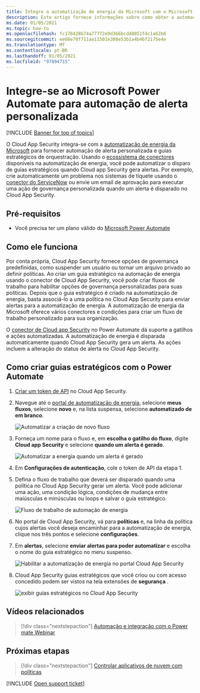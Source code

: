 ```yaml
---
title: Integre a automatização de energia da Microsoft com o Microsoft Cloud App Security para obter automação de alerta personalizada
description: Este artigo fornece informações sobre como obter a automação de alertas personalizada integrando a automatização de energia da Microsoft com o Cloud App Security.
ms.date: 01/05/2021
ms.topic: how-to
ms.openlocfilehash: fc178428b74a77772e9d366bcdd8051fdc1a62b6
ms.sourcegitcommit: ee66e70f711aa11501e308e53b1a4b46f2175e4e
ms.translationtype: MT
ms.contentlocale: pt-BR
ms.lasthandoff: 01/05/2021
ms.locfileid: "97894715"
---
```

# <a name="integrate-with-microsoft-power-automate-for-custom-alert-automation"></a>Integre-se ao Microsoft Power Automate para automação de alerta personalizada

[!INCLUDE [Banner for top of topics](includes/banner.md)]

O Cloud App Security integra-se com a [automatização de energia da Microsoft](/flow/getting-started) para fornecer automação de alerta personalizada e guias estratégicos de orquestração. Usando o [ecossistema de conectores](/connectors/) disponíveis na automatização de energia, você pode automatizar o disparo de guias estratégicos quando Cloud app Security gera alertas. Por exemplo, crie automaticamente um problema nos sistemas de tíquete usando o [conector do ServiceNow](/connectors/service-now/) ou envie um email de aprovação para executar uma ação de governança personalizada quando um alerta é disparado no Cloud App Security.

## <a name="prerequisites"></a>Pré-requisitos

- Você precisa ter um plano válido do [Microsoft Power Automate](https://flow.microsoft.com/pricing)

## <a name="how-it-works"></a>Como ele funciona

Por conta própria, Cloud App Security fornece opções de governança predefinidas, como suspender um usuário ou tornar um arquivo privado ao definir políticas. Ao criar um guia estratégico na automação de energia usando o conector de Cloud App Security, você pode criar fluxos de trabalho para habilitar opções de governança personalizadas para suas políticas. Depois que o guia estratégico é criado na automatização de energia, basta associá-lo a uma política no Cloud App Security para enviar alertas para a automatização de energia. A automatização de energia da Microsoft oferece vários conectores e condições para criar um fluxo de trabalho personalizado para sua organização.

O [conector de Cloud app Security](/connectors/cloudappsecurity/) no Power Automate dá suporte a gatilhos e ações automatizadas. A automatização de energia é disparada automaticamente quando Cloud App Security gera um alerta. As ações incluem a alteração do status de alerta no Cloud App Security.

## <a name="how-to-create-playbooks-with-power-automate"></a>Como criar guias estratégicos com o Power Automate

1. [Criar um token de API](api-tokens.md) no Cloud App Security.

2. Navegue até o [portal de automatização de energia](https://flow.microsoft.com), selecione **meus fluxos**, selecione **novo** e, na lista suspensa, selecione **automatizado de em branco**.

    ![Automatizar a criação de novo fluxo](media/flow-create-new.png)

3. Forneça um nome para o fluxo e, em **escolha o gatilho do fluxo**, digite **Cloud app Security** e selecione **quando um alerta é gerado**.

    ![Automatizar a energia quando um alerta é gerado](media/flow-when-alert.png)

4. Em **Configurações de autenticação**, cole o token de API da etapa 1.

5. Defina o fluxo de trabalho que deverá ser disparado quando uma política no Cloud App Security gerar um alerta. Você pode adicionar uma ação, uma condição lógica, condições de mudança entre maiúsculas e minúsculas ou loops e salvar o guia estratégico.

    ![Fluxo de trabalho de automação de energia](media/flow-workflow.png)

6. No portal de Cloud App Security, vá para **políticas** e, na linha da política cujos alertas você deseja encaminhar para a automatização de energia, clique nos três pontos e selecione **configurações**.
7. Em **alertas**, selecione **enviar alertas para poder automatizar** e escolha o nome do guia estratégico no menu suspenso.

    ![Habilitar a automatização de energia no portal Cloud App Security](media/flow-mcas-config.png)

8. Cloud App Security guias estratégicos que você criou ou com acesso concedido podem ser vistos na tela extensões de **segurança** .

    ![exibir guias estratégicos no Cloud App Security](media/flow-extensions.png)

## <a name="related-videos"></a>Vídeos relacionados

> [!div class="nextstepaction"]
> [Automação e integração com o Power mate Webinar](webinars.md#on-demand-webinars)

## <a name="next-steps"></a>Próximas etapas

> [!div class="nextstepaction"]
> [Controlar aplicativos de nuvem com políticas](control-cloud-apps-with-policies.md)

[!INCLUDE [Open support ticket](includes/support.md)]